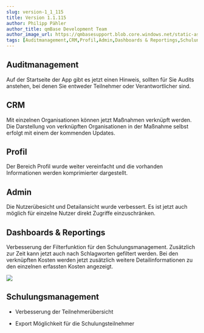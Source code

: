 ```yaml
---
slug: version-1_1_115
title: Version 1.1.115
author: Philipp Pähler
author_title: qmBase Development Team
author_image_url: https://qmbasesupport.blob.core.windows.net/static-assets/img/persons/paehler_round.png
tags: [Auditmanagement,CRM,Profil,Admin,Dashboards & Reportings,Schulungsmanagement,Changelog]
---
```

## Auditmanagement

Auf der Startseite der App gibt es jetzt einen Hinweis, sollten für Sie Audits anstehen, bei denen Sie entweder Teilnehmer oder Verantwortlicher sind.

## CRM

Mit einzelnen Organisationen können jetzt Maßnahmen verknüpft werden. Die Darstellung von verknüpften Organisationen in der Maßnahme selbst erfolgt mit einem der kommenden Updates.

## Profil

Der Bereich Profil wurde weiter vereinfacht und die vorhanden Informationen werden komprimierter dargestellt.

## Admin

Die Nutzerübesicht und Detailansicht wurde verbessert. Es ist jetzt auch möglich für einzelne Nutzer direkt Zugriffe einzuschränken.

## Dashboards & Reportings

Verbesserung der Filterfunktion für den Schulungsmanagement. Zusätzlich zur Zeit kann jetzt auch nach Schlagworten gefiltert werden. Bei den verknüpften Kosten werden jetzt zusätzlich weitere Detailinformationen zu den einzelnen erfassten Kosten angezeigt.

![](https://caqadmin.blob.core.windows.net/releasenotes/101-images/mceclip0.png)

## Schulungsmanagement

*   Verbesserung der Teilnehmerübersicht

*   Export Möglichkeit für die Schulungsteilnehmer